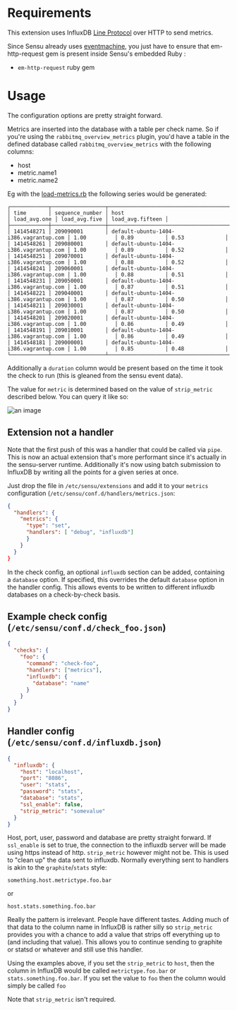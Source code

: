 # Requirements

This extension uses InfluxDB [Line Protocol](https://influxdb.com/docs/v0.9/write_protocols/line.html) over HTTP to send metrics.

Since Sensu already uses [eventmachine](https://github.com/eventmachine/eventmachine), you just have to ensure that em-http-request gem is present inside Sensu's embedded Ruby :
* `em-http-request` ruby gem

# Usage
The configuration options are pretty straight forward.

Metrics are inserted into the database with a table per check name. So if you're using the `rabbitmq_overview_metrics` plugin, you'd have a table in the defined database called `rabbitmq_overview_metrics` with the following columns:

- host
- metric.name1
- metric.name2

Eg with the [load-metrics.rb](https://github.com/sensu/sensu-community-plugins/blob/master/plugins/system/load-metrics.rb) the following series would be generated:

```
┌────────────┬─────────────────┬────────────────────────────────────────┬──────────────┬───────────────┬──────────────────┐
│ time       │ sequence_number │ host                                   │ load_avg.one │ load_avg.five │ load_avg.fifteen │
├────────────┼─────────────────┼────────────────────────────────────────┼──────────────┼───────────────┼──────────────────┤
│ 1414548271 │ 209090001       │ default-ubuntu-1404-i386.vagrantup.com │ 1.00         │ 0.89          │ 0.53             │
│ 1414548261 │ 209080001       │ default-ubuntu-1404-i386.vagrantup.com │ 1.00         │ 0.89          │ 0.52             │
│ 1414548251 │ 209070001       │ default-ubuntu-1404-i386.vagrantup.com │ 1.00         │ 0.88          │ 0.52             │
│ 1414548241 │ 209060001       │ default-ubuntu-1404-i386.vagrantup.com │ 1.00         │ 0.88          │ 0.51             │
│ 1414548231 │ 209050001       │ default-ubuntu-1404-i386.vagrantup.com │ 1.00         │ 0.87          │ 0.51             │
│ 1414548221 │ 209040001       │ default-ubuntu-1404-i386.vagrantup.com │ 1.00         │ 0.87          │ 0.50             │
│ 1414548211 │ 209030001       │ default-ubuntu-1404-i386.vagrantup.com │ 1.00         │ 0.87          │ 0.50             │
│ 1414548201 │ 209020001       │ default-ubuntu-1404-i386.vagrantup.com │ 1.00         │ 0.86          │ 0.49             │
│ 1414548191 │ 209010001       │ default-ubuntu-1404-i386.vagrantup.com │ 1.00         │ 0.86          │ 0.49             │
│ 1414548181 │ 209000001       │ default-ubuntu-1404-i386.vagrantup.com │ 1.00         │ 0.85          │ 0.48             │
└────────────┴─────────────────┴────────────────────────────────────────┴──────────────┴───────────────┴──────────────────┘
```

Additionally a `duration` column would be present based on the time it took the check to run (this is gleaned from the sensu event data).

The value for `metric` is determined based on the value of `strip_metric` described below. You can query it like so:

![an image](http://s3itch.lusis.org/InfluxDB_Administration_20140203_153132.png)

## Extension not a handler
Note that the first push of this was a handler that could be called via `pipe`. This is now an actual extension that's more performant since it's actually in the sensu-server runtime. Additionally it's now using batch submission to InfluxDB by writing all the points for a given series at once.

Just drop the file in `/etc/sensu/extensions` and add it to your `metrics` configuration (`/etc/sensu/conf.d/handlers/metrics.json`:

```json
{
  "handlers": {
    "metrics": {
      "type": "set",
      "handlers": [ "debug", "influxdb"]
      }
    }
  }
}
```
In the check config, an optional `influxdb` section can be added, containing a `database` option. If specified, this overrides the default `database` option in the handler config. This allows events to be written to different influxdb databases on a check-by-check basis.

## Example check config (`/etc/sensu/conf.d/check_foo.json`)

```json
{
  "checks": {
    "foo": {
      "command": "check-foo",
      "handlers": ["metrics"],
      "influxdb": {
        "database": "name"
      }
    }
  }
}
```

## Handler config (`/etc/sensu/conf.d/influxdb.json`)

```json
{
  "influxdb": {
    "host": "localhost",
    "port": "8086",
    "user": "stats",
    "password": "stats",
    "database": "stats",
    "ssl_enable": false,
    "strip_metric": "somevalue"
  }
}
```

Host, port, user, password and database are pretty straight forward. If `ssl_enable` is set to true, the connection to the influxdb server will be made using https instead of http. `strip_metric` however might not be. This is used to "clean up" the data sent to influxdb. Normally everything sent to handlers is akin to the `graphite`/`stats` style:

	something.host.metrictype.foo.bar

or

	host.stats.something.foo.bar

Really the pattern is irrelevant. People have different tastes. Adding much of that data to the column name in InfluxDB is rather silly so `strip_metric` provides you with a chance to add a value that strips off everything up to (and including that value). This allows you to continue sending to graphite or statsd or whatever and still use this handler.

Using the examples above, if you set the `strip_metric` to `host`, then the column in InfluxDB would be called `metrictype.foo.bar` or `stats.something.foo.bar`. If you set the value to `foo` then the column would simply be called `foo`

Note that `strip_metric` isn't required.
